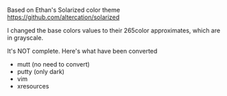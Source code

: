 Based on Ethan's Solarized color theme
https://github.com/altercation/solarized

I changed the base colors values to their 265color approximates, which are in grayscale.

It's NOT complete.
Here's what have been converted

- mutt (no need to convert)
- putty (only dark)
- vim
- xresources
